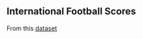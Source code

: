 ## International Football Scores


From this [dataset](https://www.kaggle.com/datasets/martj42/international-football-results-from-1872-to-2017)